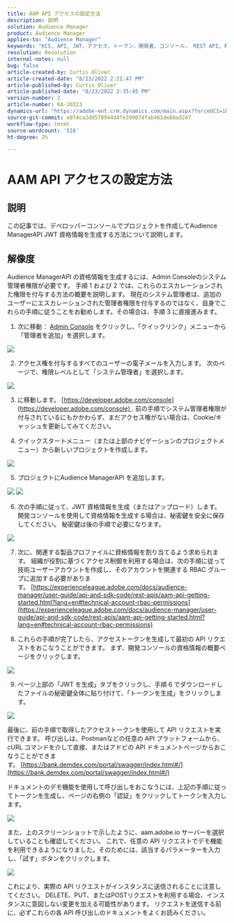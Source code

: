 ```yaml
---
title: AAM API アクセスの設定方法
description: 説明
solution: Audience Manager
product: Audience Manager
applies-to: "Audience Manager"
keywords: "KCS, API, JWT，アクセス，トークン，開発者，コンソール， REST API, REST"
resolution: Resolution
internal-notes: null
bug: false
article-created-by: Curtis Oliver
article-created-date: "8/23/2022 2:21:47 PM"
article-published-by: Curtis Oliver
article-published-date: "8/23/2022 2:35:45 PM"
version-number: 2
article-number: KA-20323
dynamics-url: "https://adobe-ent.crm.dynamics.com/main.aspx?forceUCI=1&pagetype=entityrecord&etn=knowledgearticle&id=494ec7ea-ee22-ed11-b83e-0022480868ff"
source-git-commit: e8f4ca2dd578944d4fe399074fab461de88ad247
workflow-type: tm+mt
source-wordcount: '516'
ht-degree: 2%

---
```


# AAM API アクセスの設定方法

## 説明


この記事では、デベロッパーコンソールでプロジェクトを作成してAudience ManagerAPI JWT 資格情報を生成する方法について説明します。


## 解像度


Audience ManagerAPI の資格情報を生成するには、Admin Consoleのシステム管理者権限が必要です。 手順 1 および 2 では、これらのエスカレーションされた権限を付与する方法の概要を説明します。 現在のシステム管理者は、追加のユーザーにエスカレーションされた管理者権限を付与するのではなく、自身でこれらの手順に従うことをお勧めします。その場合は、手順 3 に直接進みます。

1) 次に移動： [Admin Console](https://adminconsole.adobe.com/) をクリックし、「クイックリンク」メニューから「管理者を追加」を選択します。

![](assets/27c759f0-4418-ed11-b83e-0022480868ff.png)

2) アクセス権を付与するすべてのユーザーの電子メールを入力します。 次のページで、権限レベルとして「システム管理者」を選択します。

![](assets/4eaf764b-4518-ed11-b83e-0022480868ff.png)

3) に移動します。 [https://developer.adobe.com/console](https://developer.adobe.com/console) . 前の手順でシステム管理者権限が付与されているにもかかわらず、まだアクセス権がない場合は、Cookie/キャッシュを更新してみてください。

4) クイックスタートメニュー（または上部のナビゲーションのプロジェクトメニュー）から新しいプロジェクトを作成します。

![](assets/363a9d79-1418-ed11-b83e-0022480868ff.png)

5) プロジェクトにAudience ManagerAPI を追加します。

![](assets/a06e1ebd-1418-ed11-b83e-0022480868ff.png)
![](assets/26768505-1518-ed11-b83e-0022480868ff.png)

6) 次の手順に従って、JWT 資格情報を生成（またはアップロード）します。 開発コンソールを使用して資格情報を生成する場合は、秘密鍵を安全に保存してください。 秘密鍵は後の手順で必要になります。 

![](assets/d7e73a64-1518-ed11-b83e-0022480868ff.png)

7) 次に、関連する製品プロファイルに資格情報を割り当てるよう求められます。 組織が役割に基づくアクセス制御を利用する場合は、次の手順に従って技術ユーザーアカウントを作成し、そのアカウントを関連する RBAC グループに追加する必要があります。 [https://experienceleague.adobe.com/docs/audience-manager/user-guide/api-and-sdk-code/rest-apis/aam-api-getting-started.html?lang=en#technical-account-rbac-permissions](https://experienceleague.adobe.com/docs/audience-manager/user-guide/api-and-sdk-code/rest-apis/aam-api-getting-started.html?lang=en#technical-account-rbac-permissions)

8) これらの手順が完了したら、アクセストークンを生成して最初の API リクエストをおこなうことができます。 まず、開発コンソールの資格情報の概要ページをクリックします。

![](assets/f9ef434b-ef22-ed11-b83e-0022480868ff.png)

9) ページ上部の「JWT を生成」タブをクリックし、手順 6 でダウンロードしたファイルの秘密鍵全体に貼り付けて、「トークンを生成」をクリックします。

![](assets/54d65c8d-ef22-ed11-b83e-0022480868ff.png)

最後に、前の手順で取得したアクセストークンを使用して API リクエストを実行できます。 呼び出しは、Postmanなどの任意の API プラットフォームから、cURL コマンドを介して直接、またはアドビの API ドキュメントページからおこなうことができます。 [https://bank.demdex.com/portal/swagger/index.html#/](https://bank.demdex.com/portal/swagger/index.html#/)

ドキュメントのデモ機能を使用して呼び出しをおこなうには、上記の手順に従ってトークンを生成し、ページの右側の「認証」をクリックしてトークンを入力します。

![](assets/ba540b4f-f022-ed11-b83e-0022480868ff.png)

また、上のスクリーンショットで示したように、aam.adobe.io サーバーを選択していることも確認してください。 これで、任意の API リクエストでデモ機能を利用できるようになりました。そのためには、該当するパラメーターを入力し、「試す」ボタンをクリックします。 

![](assets/0ef8197f-f022-ed11-b83e-0022480868ff.png)

これにより、実際の API リクエストがインスタンスに送信されることに注意してください。 DELETE、PUT、またはPOSTリクエストを利用する場合、インスタンスに意図しない変更を加える可能性があります。 リクエストを送信する前に、必ずこれらの各 API 呼び出しのドキュメントをよくお読みください。


